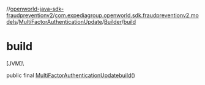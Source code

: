 //[openworld-java-sdk-fraudpreventionv2](../../../../index.md)/[com.expediagroup.openworld.sdk.fraudpreventionv2.models](../../index.md)/[MultiFactorAuthenticationUpdate](../index.md)/[Builder](index.md)/[build](build.md)

# build

[JVM]\

public final [MultiFactorAuthenticationUpdate](../index.md)[build](build.md)()
